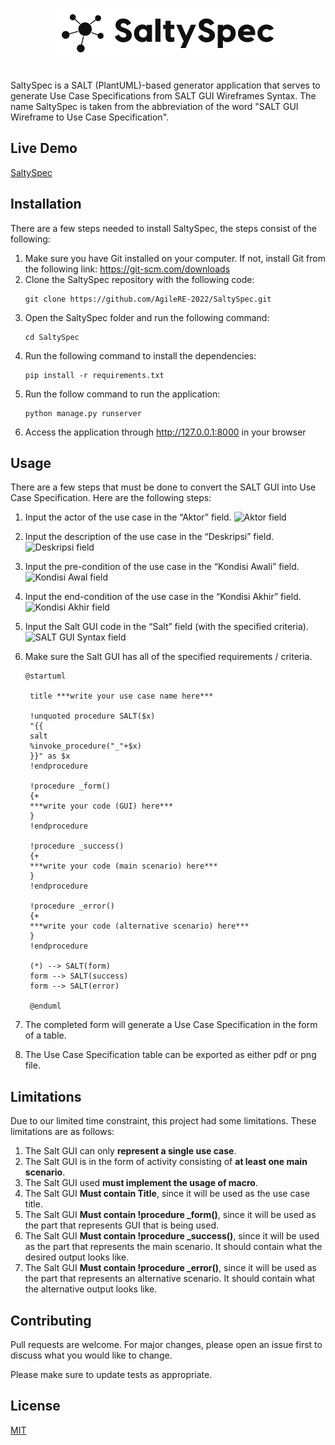 

<p align="center">
  <img src="https://raw.githubusercontent.com/AgileRE-2022/SaltySpec/main/saltyspec/static/saltyspec/images/logo-name.png">
</p>
<br>
SaltySpec is a SALT (PlantUML)-based generator application that serves to generate Use Case Specifications from SALT GUI Wireframes Syntax. The name SaltySpec is taken from the abbreviation of the word "SALT GUI Wireframe to Use Case Specification".

## Live Demo

[SaltySpec](https://salty-spec.herokuapp.com/)

## Installation

There are a few steps needed to install SaltySpec, the steps consist of the following:

1. Make sure you have Git installed on your computer. If not, install Git from the following      link:
   https://git-scm.com/downloads
2. Clone the SaltySpec repository with the following code:
   ```
   git clone https://github.com/AgileRE-2022/SaltySpec.git
   ```
3. Open the SaltySpec folder and run the following command:
   ```
   cd SaltySpec
   ```
4. Run the following command to install the dependencies:
   ```
   pip install -r requirements.txt
   ```
5. Run the follow command to run the application:
   ```
   python manage.py runserver
   ```
6. Access the application through http://127.0.0.1:8000 in your browser


## Usage

There are a few steps that must be done to convert the SALT GUI into Use Case Specification. Here are the following steps:

1. Input the actor of the use case in the “Aktor” field.
   ![Aktor field](https://lh3.googleusercontent.com/PNqv3dUg4mXLWlOizvkXI8bCSqIiYog63oI6HDypAJPZMrbiK_BcVz1OMyy1Ce-YvJ6fAansqr-Btw40ZqYtIdIjXkcwmtaGVx30Hr6fbCXmXLLBzVrDXQQUROGGBoU1vCrbdmxjWtAlD3ymKw)
2. Input the description of the use case in the “Deskripsi” field.
   ![Deskripsi field](https://lh6.googleusercontent.com/9rFPBZQHHVcaI9NC0892pxjFgXbuchrrrXy752hwQucQNQwKSgoa6S8WYDQ6a3QvRlaD56F_HQgMzfUU7-pZ_Pw83JzalDnRb7QsFGut658JPhhA0w7H_HIjVEVRDI2A3UMkYz3JYl-xw2wJxA)
3. Input the pre-condition of the use case in the “Kondisi Awali” field.
   ![Kondisi Awal field](https://lh3.googleusercontent.com/AJdBzqBc-IsqA-AaU4sZB4PatK8t0Z6ZafcilAD8Vm51ya-vM7uKCREZGF3wMIJdFcYqr0ILMeDPUEGdFr1rRWYwMauM1sDsuvc-43ztD-mfWsZoIPdaZh3S9g6LTgCBYBlYYLMEwaZQBER-1Q)
4. Input the end-condition of the use case in the “Kondisi Akhir” field.
   ![Kondisi Akhir field](https://lh4.googleusercontent.com/I4MurFkzmk10oHyBzajD5fVa7b-rAiqUjTsel7MANPSFJl1lzEP3SCspIVx499gk5do9zObFapNAVsrvwmg6ezeHKXtW6FQzew0sfGP8g5ghRAZZ0wPWSZ2UPkNg630Ls8DWSyUd_K7mJn6SwQ)
5. Input the Salt GUI code in the “Salt” field (with the specified criteria).
   ![SALT GUI Syntax field](https://lh5.googleusercontent.com/W9l2HEdPCjlWiR1gCyD2LL7XsAm_0oeb9dI1pFOMgqXqHrJd4Tfi7xgumYUtdUXSOGd-aX9gWdXtUznvlmWB4E6a2IreWd0BDy9L9QOGlHOeNDVw-tfRT_xh4pZBQ1TnivGWvrqrxLDyatgoPA)
6. Make sure the Salt GUI has all of the specified requirements / criteria.
   ```
   @startuml

    title ***write your use case name here***     

    !unquoted procedure SALT($x)
    "{{
    salt
    %invoke_procedure("_"+$x)
    }}" as $x
    !endprocedure

    !procedure _form()
    {+
    ***write your code (GUI) here***
    }
    !endprocedure

    !procedure _success()
    {+
    ***write your code (main scenario) here***
    }
    !endprocedure

    !procedure _error()
    {+
    ***write your code (alternative scenario) here***
    }
    !endprocedure

    (*) --> SALT(form)
    form --> SALT(success)
    form --> SALT(error)

    @enduml
    ```

7. The completed form will generate a Use Case Specification in the form of a table.
8. The Use Case Specification table can be exported as either pdf or png file.

## Limitations
Due to our limited time constraint, this project had some limitations. These limitations are as follows:

1. The Salt GUI can only **represent a single use case**.
2. The Salt GUI is in the form of activity consisting of **at least one main scenario**.
3. The Salt GUI used **must implement the usage of macro**.
4. The Salt GUI **Must contain Title**, since it will be used as the use case title.
5. The Salt GUI **Must contain !procedure _form()**, since it will be used as the part that represents GUI that is being used.
6. The Salt GUI **Must contain !procedure _success()**, since it will be used as the part that represents the main scenario. It should contain what the desired output looks like.
7. The Salt GUI **Must contain !procedure _error()**, since it will be used as the part that represents an alternative scenario. It should contain what the alternative output looks like.

## Contributing
Pull requests are welcome. For major changes, please open an issue first to discuss what you would like to change.

Please make sure to update tests as appropriate.

## License
[MIT](https://choosealicense.com/licenses/mit/)
